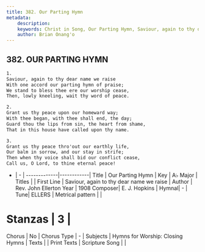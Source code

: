 ```yaml
---
title: 382. Our Parting Hymn
metadata:
    description: 
    keywords: Christ in Song, Our Parting Hymn, Saviour, again to thy dear name we raise, 
    author: Brian Onang'o
---
```



## 382. OUR PARTING HYMN

```txt
1.
Saviour, again to thy dear name we raise
With one accord our parting hymn of praise;
We stand to bless thee ere our worship cease,
Then, lowly kneeling, wait thy word of peace.

2.
Grant us thy peace upon our homeward way;
With thee began, with thee shall end, the day;
Guard thou the lips from sin, the heart from shame,
That in this house have called upon thy name.

3.
Grant us thy peace thro'out our earthly life,
Our balm in sorrow, and our stay in strife;
Then when thy voice shall bid our conflict cease,
Call us, O Lord, to thine eternal peace!
```

- |   -  |
-------------|------------|
Title | Our Parting Hymn |
Key | A♭ Major |
Titles |  |
First Line | Saviour, again to thy dear name we raise |
Author | Rev. John Ellerton
Year | 1908
Composer| E. J. Hopkins |
Hymnal|  - |
Tune| ELLERS |
Metrical pattern | |
# Stanzas | 3 |
Chorus | No |
Chorus Type | - |
Subjects | Hymns for Worship: Closing Hymns |
Texts |  |
Print Texts | 
Scripture Song |  |
  
